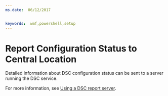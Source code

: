 ```yaml
---
ms.date:  06/12/2017


keywords:  wmf,powershell,setup
---
```


# Report Configuration Status to Central Location

Detailed information about DSC configuration status can be sent to a server running the DSC service.

For more information, see [Using a DSC report server](https://msdn.microsoft.com/powershell/dsc/reportserver).
